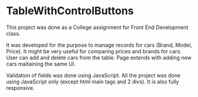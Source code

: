 # TableWithControlButtons

This project was done as a College assignment for Front End Development class. 

It was developed for the purpose to manage records for cars (Brand, Model, Price). It might be very useful for comparing prices and brands for cars. User can add and delete cars from the table. Page extends with adding new cars maitaining the same UI.

Validation of fields was done using JavaScript. All the project was done using JavaScript only (except html main tags and 2 divs). It is also fully responsive.

